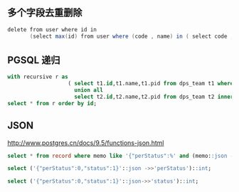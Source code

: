 
## 多个字段去重删除
```java
delete from user where id in 
       (select max(id) from user where (code , name) in ( select code , name from user group by code , name having count(*) > 1));
```

## PGSQL 递归
```sql
with recursive r as
                   ( select t1.id,t1.name,t1.pid from dps_team t1 where t1.id = 20
                     union all
                     select t2.id,t2.name,t2.pid from dps_team t2 inner join r  on r.id = t2.pid)
select * from r order by id;
```

## JSON
http://www.postgres.cn/docs/9.5/functions-json.html

```sql
select * from record where memo like '{"perStatus":%' and (memo::json ->>'perStatus')::int = (memo::json ->>'status')::int;

select ('{"perStatus":0,"status":1}'::json ->>'perStatus')::int;

select ('{"perStatus":0,"status":1}'::json->>'status')::int;
```